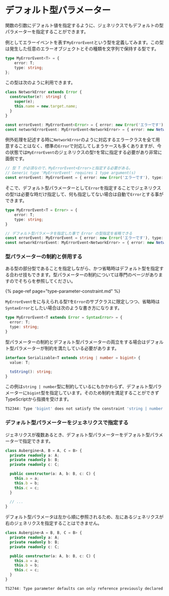 # デフォルト型パラメーター

関数の引数にデフォルト値を指定するように、ジェネリクスでもデフォルトの型パラメーターを指定することができます。

例としてエラーイベントを表す`MyErrorEvent`という型を定義してみます。この型は発生した任意のエラーオブジェクトとその種類を文字列で保持する型です。

```typescript
type MyErrorEvent<T> = {
    error: T;
    type: string;
};
```

この型は次のように利用できます。

```typescript
class NetworkError extends Error {
  constructor(e?: string) {
    super(e);
    this.name = new.target.name;
  }
}

const errorEvent: MyErrorEvent<Error> = { error: new Error('エラーです'), type: 'syntax' }
const networkErrorEvent: MyErrorEvent<NetworkError> = { error: new NetworkError('ネットワークエラーです'), type: 'nextwork' }
```

例外処理を記述する時に`NetworkError`のように対応するエラークラスを全て用意することはなく、標準の`Error`で対応してしまうケースも多くありますが、今の状態では`MyErrorEvent`のジェネリクスの型`T`を常に指定する必要があり非常に面倒です。

```typescript
// 型 T が必須なので、MyErrorEvent<Error>と指定する必要がある。
// Generic type 'MyErrorEvent' requires 1 type argument(s)
const errorEvent: MyErrorEvent = { error: new Error('エラーです'), type: 'syntax' }
```

そこで、デフォルト型パラメーターとして`Error`を指定することでジェネリクスの型`T`は必要な時だけ指定して、何も指定してない場合は自動で`Error`とする事ができます。

```typescript
type MyErrorEvent<T = Error> = {
    error: T;
    type: string;
}

// デフォルト型パラメータを指定した事で Error の型指定を省略できる
const errorEvent: MyErrorEvent = { error: new Error('エラーです'), type: 'syntax' }
const networkErrorEvent: MyErrorEvent<NetworkError> = { error: new NetworkError('ネットワークエラーです'), type: 'nextwork' }
```

### 型パラメーターの制約と併用する

ある型の部分型であることを指定しながら、かつ省略時はデフォルト型を指定する合わせ技もできます。型パラメーターの制約については専門のページがありますのでそちらを参照してください。

{% page-ref page="type-parameter-constraint.md" %}

`MyErrorEvent`をに与えられる型`T`を`Error`のサブクラスに限定しつつ、省略時は`SyntaxError`としたい場合は次のような書き方になります。

```typescript
type MyErrorEvent<T extends Error = SyntaxError> = {
  error: T;
  type: string;
}
```

型パラメーターの制約とデフォルト型パラメーターの両立をする場合はデフォルト型パラメーターが制約を満たしている必要があります。

```typescript
interface Serializable<T extends string | number = bigint> {
  value: T;

  toString(): string;
}
```

この例は`string | number`型に制約しているにもかかわらず、デフォルト型パラメーターに`bigint`型を指定しています。そのため制約を満足することができずTypeScriptから指摘を受けます。

```typescript
TS2344: Type 'bigint' does not satisfy the constraint 'string | number'.
```

### デフォルト型パラメーターをジェネリクスで指定する

ジェネリクスが複数あるとき、デフォルト型パラメーターをデフォルト型パラメーターで指定できます。

```typescript
class Aubergine<A, B = A, C = B> {
  private readonly a: A;
  private readonly b: B;
  private readonly c: C;

  public constructor(a: A, b: B, c: C) {
    this.a = a;
    this.b = b;
    this.c = c;
  }
  
  // ...
}
```

デフォルト型パラメータは左から順に参照されるため、左にあるジェネリクスが右のジェネリクスを指定することはできません。

```typescript
class Aubergine<A = B, B, C = B> {
  private readonly a: A;
  private readonly b: B;
  private readonly c: C;

  public constructor(a: A, b: B, c: C) {
    this.a = a;
    this.b = b;
    this.c = c;
  }
}
```

```typescript
TS2744: Type parameter defaults can only reference previously declared type parameters.
```

